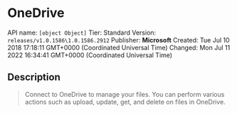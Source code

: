 # OneDrive
API name: `[object Object]`
Tier: Standard
Version: `releases/v1.0.1586\1.0.1586.2912`
Publisher: **Microsoft**
Created: Tue Jul 10 2018 17:18:11 GMT+0000 (Coordinated Universal Time)
Changed: Mon Jul 11 2022 16:34:41 GMT+0000 (Coordinated Universal Time)

## Description
> Connect to OneDrive to manage your files. You can perform various actions such as upload, update, get, and delete on files in OneDrive.
